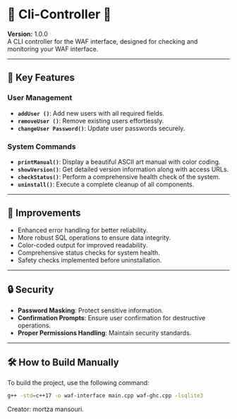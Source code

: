 # 🌟 Cli-Controller 🌟
**Version:** 1.0.0  
A CLI controller for the WAF interface, designed for checking and monitoring your WAF interface.

---

## 🚀 Key Features

### User Management
- **`addUser ()`**: Add new users with all required fields.
- **`removeUser ()`**: Remove existing users effortlessly.
- **`changeUser Password()`**: Update user passwords securely.

### System Commands
- **`printManual()`**: Display a beautiful ASCII art manual with color coding.
- **`showVersion()`**: Get detailed version information along with access URLs.
- **`checkStatus()`**: Perform a comprehensive health check of the system.
- **`uninstall()`**: Execute a complete cleanup of all components.

---

## 🔧 Improvements
- Enhanced error handling for better reliability.
- More robust SQL operations to ensure data integrity.
- Color-coded output for improved readability.
- Comprehensive status checks for system health.
- Safety checks implemented before uninstallation.

---

## 🔒 Security
- **Password Masking**: Protect sensitive information.
- **Confirmation Prompts**: Ensure user confirmation for destructive operations.
- **Proper Permissions Handling**: Maintain security standards.

---

## 🛠️ How to Build Manually
To build the project, use the following command:
```bash
g++ -std=c++17 -o waf-interface main.cpp waf-ghc.cpp -lsqlite3
```

Creator: mortza mansouri.
